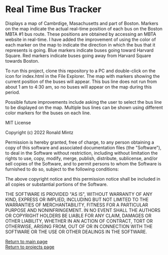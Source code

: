 # Real Time Bus Tracker

<p>Displays a map of Cambrdige, Masachusetts and part of Boston.  Markers on the map indicate the actual real-time position
   of each bus on the Boston MBTA #1 bus route.  These positions are obtained by accessing an MBTA website in real-time.
   I have added the improvement of using the color of each marker on the map to indicate the direction in which the bus that
   it represents is going.  Blue markers indicate buses going toward Harvard Square.  Red markers indicate buses going away
   from Harvard Square towards Boston.
</p>
<p>To run this project, clone this repository to a PC and double-click on the icon for index.html in the File Explorer.
   The map with markers showing the current position of the buses will appear.  This bus line does not run from about 1 am
   to 4:30 am, so no buses will appear on the map during this period.
</p>
<p>Possible future improvements include asking the user to select the bus line to be displayed on the map.  Multiple bus lines can be shown using different color markers for the buses on each line.
</p>
MIT License

Copyright (c) 2022 Ronald Mintz

Permission is hereby granted, free of charge, to any person obtaining a copy
of this software and associated documentation files (the "Software"), to deal
in the Software without restriction, including without limitation the rights
to use, copy, modify, merge, publish, distribute, sublicense, and/or sell
copies of the Software, and to permit persons to whom the Software is
furnished to do so, subject to the following conditions:

The above copyright notice and this permission notice shall be included in all
copies or substantial portions of the Software.

THE SOFTWARE IS PROVIDED "AS IS", WITHOUT WARRANTY OF ANY KIND, EXPRESS OR
IMPLIED, INCLUDING BUT NOT LIMITED TO THE WARRANTIES OF MERCHANTABILITY,
FITNESS FOR A PARTICULAR PURPOSE AND NONINFRINGEMENT. IN NO EVENT SHALL THE
AUTHORS OR COPYRIGHT HOLDERS BE LIABLE FOR ANY CLAIM, DAMAGES OR OTHER
LIABILITY, WHETHER IN AN ACTION OF CONTRACT, TORT OR OTHERWISE, ARISING FROM,
OUT OF OR IN CONNECTION WITH THE SOFTWARE OR THE USE OR OTHER DEALINGS IN THE
SOFTWARE.

<a href="https://ronmintz.github.io/">Return to main page</a>
<br>
<a href="https://ronmintz.github.io/projects.html">Return to projects page</a>
